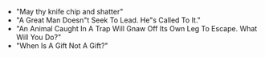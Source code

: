 - "May thy knife chip and shatter"
- "A Great Man Doesn"t Seek To Lead. He"s Called To It."
- "An Animal Caught In A Trap Will Gnaw Off Its Own Leg To Escape. What Will You Do?"
- "When Is A Gift Not A Gift?"